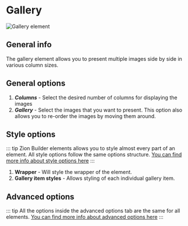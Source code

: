 # Gallery

![Gallery element](/assets/images/elements/gallery.png)

## General info

The gallery element allows you to present multiple images side by side in various column sizes.

## General options

1. ***Columns*** [<Badge type="tip" text="responsive option" />](/features/responsive-breakpoints) - Select the desired number of columns for displaying the images
2. ***Gallery*** - Select the images that you want to present. This option also allows you to re-order the images by moving them around.

## Style options

::: tip
Zion Builder elements allows you to style almost every part of an element. All style options follow the same options structure. [You can find more info about style options here](/features/element-styles)
:::

1. **Wrapper** - Will style the wrapper of the element.
2. **Gallery item styles** - Allows styling of each individual gallery item.

## Advanced options

::: tip
All the options inside the advanced options tab are the same for all elements. [You can find more info about advanced options here](/features/advanced-options)
:::
